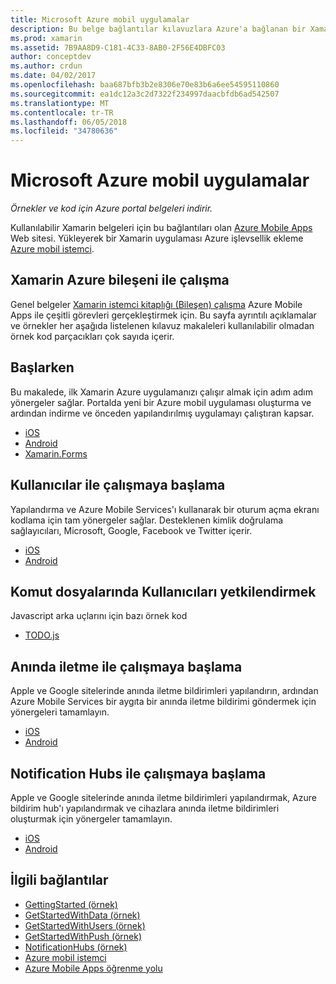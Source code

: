 ```yaml
---
title: Microsoft Azure mobil uygulamalar
description: Bu belge bağlantılar kılavuzlara Azure'a bağlanan bir Xamarin uygulamasının nasıl oluşturulacağını açıklar. Xamarin Azure bileşeni, kullanıcılar ve anında iletme bildirimleri ile çalışmayı açıklar.
ms.prod: xamarin
ms.assetid: 7B9AA8D9-C181-4C33-8AB0-2F56E4DBFC03
author: conceptdev
ms.author: crdun
ms.date: 04/02/2017
ms.openlocfilehash: baa687bfb3b2e8306e70e83b6a6ee54595110860
ms.sourcegitcommit: ea1dc12a3c2d7322f234997daacbfdb6ad542507
ms.translationtype: MT
ms.contentlocale: tr-TR
ms.lasthandoff: 06/05/2018
ms.locfileid: "34780636"
---
```

# <a name="microsoft-azure-mobile-apps"></a>Microsoft Azure mobil uygulamalar

_Örnekler ve kod için Azure portal belgeleri indirir._

<!--
NOTE TO AUTHORS: this page is referenced from
http://azure.microsoft.com/develop/mobile/xamarin/
as https://developer.xamarin.com/guides/cross-platform/data-cloud/mobile-services/
A redirect has been put in place to /mobile-apps/ HOWEVER the /Resources/ .ZIP files are still located in /mobile-services/ so that the following permalinks don't break

The ZIPs in /Resources/ are also referenced by inbound links
Getting Started  http://go.microsoft.com/fwlink/p/?LinkId=331359
Get started with data   http://go.microsoft.com/fwlink/p/?LinkId=331302
Get started with push   http://go.microsoft.com/fwlink/p/?LinkId=331303
Get started with authentication http://go.microsoft.com/fwlink/p/?LinkId=331328
Get started with Notification Hubs  http://go.microsoft.com/fwlink/p/?LinkId=331329
Validate and modify data    http://go.microsoft.com/fwlink/p/?LinkId=331330
-->


Kullanılabilir Xamarin belgeleri için bu bağlantıları olan [Azure Mobile Apps](https://docs.microsoft.com/azure/app-service-mobile/) Web sitesi.
Yükleyerek bir Xamarin uygulaması Azure işlevsellik ekleme [Azure mobil istemci](https://www.nuget.org/packages/Microsoft.Azure.Mobile.Client/).

## <a name="working-with-the-xamarin-azure-component"></a>Xamarin Azure bileşeni ile çalışma

Genel belgeler [Xamarin istemci kitaplığı (Bileşen) çalışma](https://docs.microsoft.com/azure/app-service-mobile/app-service-mobile-dotnet-how-to-use-client-library) Azure Mobile Apps ile çeşitli görevleri gerçekleştirmek için. Bu sayfa ayrıntılı açıklamalar ve örnekler her aşağıda listelenen kılavuz makaleleri kullanılabilir olmadan örnek kod parçacıkları çok sayıda içerir.

## <a name="getting-started"></a>Başlarken

Bu makalede, ilk Xamarin Azure uygulamanızı çalışır almak için adım adım yönergeler sağlar.
Portalda yeni bir Azure mobil uygulaması oluşturma ve ardından indirme ve önceden yapılandırılmış uygulamayı çalıştıran kapsar.

-  [iOS](https://docs.microsoft.com/azure/app-service-mobile/app-service-mobile-xamarin-ios-get-started/)
-  [Android](https://docs.microsoft.com/azure/app-service-mobile/app-service-mobile-xamarin-android-get-started/)
-  [Xamarin.Forms](https://docs.microsoft.com/azure/app-service-mobile/app-service-mobile-xamarin-forms-get-started)

<!--
## Validate, Modify and Augment Data in Scripts

Demonstrates how to add server-side scripts to Azure Mobile Services data tables to implement server-side validation and other functionality.

-  [iOS](https://azure.microsoft.com/documentation/articles/mobile-services-dotnet-how-to-use-client-library/#errors)
-  [Android](https://azure.microsoft.com/documentation/articles/mobile-services-dotnet-how-to-use-client-library/#errors)
-->

<!--
## Add Paging to Data

A quick example of paging large sets of data using Skip() and Take().

-  [iOS](https://azure.microsoft.com/documentation/articles/mobile-services-dotnet-how-to-use-client-library/#paging)
-  [Android](https://azure.microsoft.com/documentation/articles/mobile-services-dotnet-how-to-use-client-library/#paging)
-->

## <a name="get-started-with-users"></a>Kullanıcılar ile çalışmaya başlama

Yapılandırma ve Azure Mobile Services'ı kullanarak bir oturum açma ekranı kodlama için tam yönergeler sağlar. Desteklenen kimlik doğrulama sağlayıcıları, Microsoft, Google, Facebook ve Twitter içerir.

-  [iOS](https://azure.microsoft.com/documentation/articles/app-service-mobile-xamarin-ios-get-started-users/)
-  [Android](https://azure.microsoft.com/documentation/articles/app-service-mobile-xamarin-android-get-started-users/)


## <a name="authorize-users-in-scripts"></a>Komut dosyalarında Kullanıcıları yetkilendirmek

Javascript arka uçlarını için bazı örnek kod

-  [TODO.js](https://github.com/Azure/azure-mobile-apps-node/blob/master/samples/personal-table/tables/TodoItem.js#L38)


## <a name="get-started-with-push"></a>Anında iletme ile çalışmaya başlama

Apple ve Google sitelerinde anında iletme bildirimleri yapılandırın, ardından Azure Mobile Services bir aygıta bir anında iletme bildirimi göndermek için yönergeleri tamamlayın.

-  [iOS](https://docs.microsoft.com/azure/app-service-mobile/app-service-mobile-xamarin-ios-get-started-push)
-  [Android](https://docs.microsoft.com/azure/app-service-mobile/app-service-mobile-xamarin-android-get-started-push)


## <a name="get-started-with-notification-hubs"></a>Notification Hubs ile çalışmaya başlama

Apple ve Google sitelerinde anında iletme bildirimleri yapılandırmak, Azure bildirim hub'ı yapılandırmak ve cihazlara anında iletme bildirimleri oluşturmak için yönergeler tamamlayın.

-  [iOS](https://docs.microsoft.com/azure/notification-hubs/xamarin-notification-hubs-ios-push-notification-apns-get-started)
-  [Android](https://docs.microsoft.com/azure/notification-hubs/xamarin-notification-hubs-push-notifications-android-gcm)



## <a name="related-links"></a>İlgili bağlantılar

- [GettingStarted (örnek)](https://github.com/xamarin/mobile-samples/tree/master/Azure/GettingStarted)
- [GetStartedWithData (örnek)](https://github.com/xamarin/mobile-samples/tree/master/Azure/GetStartedWithData)
- [GetStartedWithUsers (örnek)](https://github.com/xamarin/mobile-samples/tree/master/Azure/GetStartedWithUsers)
- [GetStartedWithPush (örnek)](https://github.com/xamarin/mobile-samples/tree/master/Azure/GetStartedWithPush)
- [NotificationHubs (örnek)](https://github.com/xamarin/mobile-samples/tree/master/Azure/NotificationHubs)
- [Azure mobil istemci](https://www.nuget.org/packages/Microsoft.Azure.Mobile.Client/)
- [Azure Mobile Apps öğrenme yolu](https://azure.microsoft.com/documentation/learning-paths/appservice-mobileapps/)

<!--
- [ValidateModifyData (sample)](https://github.com/xamarin/mobile-samples/tree/master/Azure/ValidateModifyData)
-->
